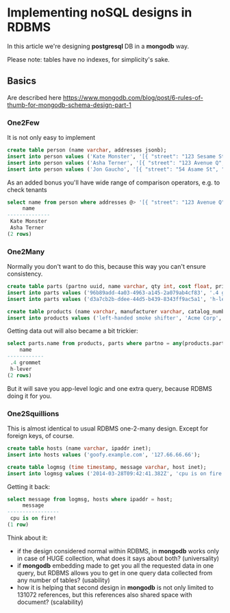 # Implementing noSQL designs in RDBMS

In this article we're designing **postgresql** DB in a **mongodb** way.

Please note: tables have no indexes, for simplicity's sake.

## Basics

Are described here https://www.mongodb.com/blog/post/6-rules-of-thumb-for-mongodb-schema-design-part-1

### One2Few

It is not only easy to implement

```sql
create table person (name varchar, addresses jsonb);
insert into person values ('Kate Monster', '[{ "street": "123 Sesame St", "city": "Anytown", "cc": "USA" }, { "street": "123 Avenue Q", "city": "New York", "cc": "USA" }]');
insert into person values ('Asha Terner', '[{ "street": "123 Avenue Q", "city": "New York", "cc": "USA" }]');
insert into person values ('Jon Gaucho', '[{ "street": "54 Asame St", "city": "Rome", "cc": "Italy" }]');
```

As an added bonus you'll have wide range of comparison operators, e.g. to check tenants

```sql
select name from person where addresses @> '[{ "street": "123 Avenue Q", "city": "New York", "cc": "USA" }]'::jsonb;
     name     
--------------
 Kate Monster
 Asha Terner
(2 rows)
```

### One2Many

Normally you don't want to do this, because this way you can't ensure consistency.

```sql
create table parts (partno uuid, name varchar, qty int, cost float, price float);
insert into parts values ('96b89add-4a03-4963-a145-2a079ab4cf83', '.4 grommet', 94, 0.94, 3.99);
insert into parts values ('d3a7cb2b-ddee-44d5-b439-8343ff9ac5a1', 'h-lever', 34, 1.40, 5.25);

create table products (name varchar, manufacturer varchar, catalog_number int, parts uuid[]);
insert into products values ('left-handed smoke shifter', 'Acme Corp', 1234, '{96b89add-4a03-4963-a145-2a079ab4cf83, d3a7cb2b-ddee-44d5-b439-8343ff9ac5a1}');
```

Getting data out will also became a bit trickier:

```sql
select parts.name from products, parts where partno = any(products.parts);
    name    
------------
 .4 grommet
 h-lever
(2 rows)
```

But it will save you app-level logic and one extra query, because RDBMS doing it for you.

### One2Squillions

This is almost identical to usual RDBMS one-2-many design. Except for foreign keys, of course.

```sql
create table hosts (name varchar, ipaddr inet);
insert into hosts values ('goofy.example.com', '127.66.66.66');

create table logmsg (time timestamp, message varchar, host inet);
insert into logmsg values ('2014-03-28T09:42:41.382Z', 'cpu is on fire!', '127.66.66.66');
```

Getting it back:

```sql
select message from logmsg, hosts where ipaddr = host;
     message     
-----------------
 cpu is on fire!
(1 row)
```

Think about it:
- if the design considered normal within RDBMS, in **mongodb** works only in case of HUGE collection, what does it says about both? (universality)
- if **mongodb** embedding made to get you all the requested data in one query, but RDBMS allows you to get in one query data collected from any number of tables? (usability)
- how it is helping that second design in **mongodb** is not only limited to 131072 references, but this references also shared space with document? (scalability)
